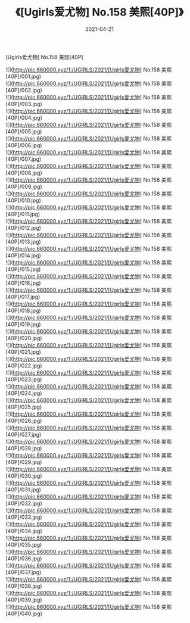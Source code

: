 ﻿---
layout: post
title:  《[Ugirls爱尤物] No.158 美熙[40P]》
date:   2021-04-21
img: http://pic.660000.xyz/1:/UGIRLS/2021/[Ugirls爱尤物] No.158 美熙[40P]/000.jpg
categories: [美女, 清纯, 唯美]
---

[Ugirls爱尤物] No.158 美熙[40P]

  ![](http://pic.660000.xyz/1:/UGIRLS/2021/[Ugirls爱尤物] No.158 美熙[40P]/001.jpg) <br> ![](http://pic.660000.xyz/1:/UGIRLS/2021/[Ugirls爱尤物] No.158 美熙[40P]/002.jpg) <br> ![](http://pic.660000.xyz/1:/UGIRLS/2021/[Ugirls爱尤物] No.158 美熙[40P]/003.jpg) <br> ![](http://pic.660000.xyz/1:/UGIRLS/2021/[Ugirls爱尤物] No.158 美熙[40P]/004.jpg) <br> ![](http://pic.660000.xyz/1:/UGIRLS/2021/[Ugirls爱尤物] No.158 美熙[40P]/005.jpg) <br> ![](http://pic.660000.xyz/1:/UGIRLS/2021/[Ugirls爱尤物] No.158 美熙[40P]/006.jpg) <br> ![](http://pic.660000.xyz/1:/UGIRLS/2021/[Ugirls爱尤物] No.158 美熙[40P]/007.jpg) <br> ![](http://pic.660000.xyz/1:/UGIRLS/2021/[Ugirls爱尤物] No.158 美熙[40P]/008.jpg) <br> ![](http://pic.660000.xyz/1:/UGIRLS/2021/[Ugirls爱尤物] No.158 美熙[40P]/009.jpg) <br> ![](http://pic.660000.xyz/1:/UGIRLS/2021/[Ugirls爱尤物] No.158 美熙[40P]/010.jpg) <br> ![](http://pic.660000.xyz/1:/UGIRLS/2021/[Ugirls爱尤物] No.158 美熙[40P]/011.jpg) <br> ![](http://pic.660000.xyz/1:/UGIRLS/2021/[Ugirls爱尤物] No.158 美熙[40P]/012.jpg) <br> ![](http://pic.660000.xyz/1:/UGIRLS/2021/[Ugirls爱尤物] No.158 美熙[40P]/013.jpg) <br> ![](http://pic.660000.xyz/1:/UGIRLS/2021/[Ugirls爱尤物] No.158 美熙[40P]/014.jpg) <br> ![](http://pic.660000.xyz/1:/UGIRLS/2021/[Ugirls爱尤物] No.158 美熙[40P]/015.jpg) <br> ![](http://pic.660000.xyz/1:/UGIRLS/2021/[Ugirls爱尤物] No.158 美熙[40P]/016.jpg) <br> ![](http://pic.660000.xyz/1:/UGIRLS/2021/[Ugirls爱尤物] No.158 美熙[40P]/017.jpg) <br> ![](http://pic.660000.xyz/1:/UGIRLS/2021/[Ugirls爱尤物] No.158 美熙[40P]/018.jpg) <br> ![](http://pic.660000.xyz/1:/UGIRLS/2021/[Ugirls爱尤物] No.158 美熙[40P]/019.jpg) <br> ![](http://pic.660000.xyz/1:/UGIRLS/2021/[Ugirls爱尤物] No.158 美熙[40P]/020.jpg) <br> ![](http://pic.660000.xyz/1:/UGIRLS/2021/[Ugirls爱尤物] No.158 美熙[40P]/021.jpg) <br> ![](http://pic.660000.xyz/1:/UGIRLS/2021/[Ugirls爱尤物] No.158 美熙[40P]/022.jpg) <br> ![](http://pic.660000.xyz/1:/UGIRLS/2021/[Ugirls爱尤物] No.158 美熙[40P]/023.jpg) <br> ![](http://pic.660000.xyz/1:/UGIRLS/2021/[Ugirls爱尤物] No.158 美熙[40P]/024.jpg) <br> ![](http://pic.660000.xyz/1:/UGIRLS/2021/[Ugirls爱尤物] No.158 美熙[40P]/025.jpg) <br> ![](http://pic.660000.xyz/1:/UGIRLS/2021/[Ugirls爱尤物] No.158 美熙[40P]/026.jpg) <br> ![](http://pic.660000.xyz/1:/UGIRLS/2021/[Ugirls爱尤物] No.158 美熙[40P]/027.jpg) <br> ![](http://pic.660000.xyz/1:/UGIRLS/2021/[Ugirls爱尤物] No.158 美熙[40P]/028.jpg) <br> ![](http://pic.660000.xyz/1:/UGIRLS/2021/[Ugirls爱尤物] No.158 美熙[40P]/029.jpg) <br> ![](http://pic.660000.xyz/1:/UGIRLS/2021/[Ugirls爱尤物] No.158 美熙[40P]/030.jpg) <br> ![](http://pic.660000.xyz/1:/UGIRLS/2021/[Ugirls爱尤物] No.158 美熙[40P]/031.jpg) <br> ![](http://pic.660000.xyz/1:/UGIRLS/2021/[Ugirls爱尤物] No.158 美熙[40P]/032.jpg) <br> ![](http://pic.660000.xyz/1:/UGIRLS/2021/[Ugirls爱尤物] No.158 美熙[40P]/033.jpg) <br> ![](http://pic.660000.xyz/1:/UGIRLS/2021/[Ugirls爱尤物] No.158 美熙[40P]/034.jpg) <br> ![](http://pic.660000.xyz/1:/UGIRLS/2021/[Ugirls爱尤物] No.158 美熙[40P]/035.jpg) <br> ![](http://pic.660000.xyz/1:/UGIRLS/2021/[Ugirls爱尤物] No.158 美熙[40P]/036.jpg) <br> ![](http://pic.660000.xyz/1:/UGIRLS/2021/[Ugirls爱尤物] No.158 美熙[40P]/037.jpg) <br> ![](http://pic.660000.xyz/1:/UGIRLS/2021/[Ugirls爱尤物] No.158 美熙[40P]/038.jpg) <br> ![](http://pic.660000.xyz/1:/UGIRLS/2021/[Ugirls爱尤物] No.158 美熙[40P]/039.jpg) <br> ![](http://pic.660000.xyz/1:/UGIRLS/2021/[Ugirls爱尤物] No.158 美熙[40P]/040.jpg) <br>